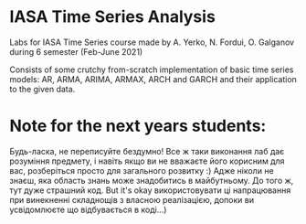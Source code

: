 # IASA Time Series Analysis
Labs for IASA Time Series course made by A. Yerko, N. Fordui, O. Galganov during 6 semester (Feb-June 2021)

Consists of some crutchy from-scratch implementation of basic time series models: AR, ARMA, ARIMA, ARMAX, ARCH and GARCH and their application to the given data.

# Note for the next years students:
Будь-ласка, не переписуйте бездумно! Все ж таки виконання лаб дає розуміння предмету, і навіть якщо ви не вважаєте його корисним для вас, розберіться просто для загального розвитку :)
Адже ніколи не знаєш, яка область знань може знадобитись в майбутньому. До того ж, тут дуже страшний код.
But it's okay використовувати ці напрацювання при винекненні складнощів з власною реалізацією, допоки ви усвідомлюєте що відбувається в коді...)
